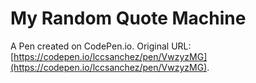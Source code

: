# My Random Quote Machine

A Pen created on CodePen.io. Original URL: [https://codepen.io/lccsanchez/pen/VwzyzMG](https://codepen.io/lccsanchez/pen/VwzyzMG).


